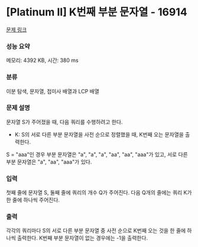 # [Platinum II] K번째 부분 문자열 - 16914 

[문제 링크](https://www.acmicpc.net/problem/16914) 

### 성능 요약

메모리: 4392 KB, 시간: 380 ms

### 분류

이분 탐색, 문자열, 접미사 배열과 LCP 배열

### 문제 설명

<p>문자열 S가 주어졌을 때, 다음 쿼리를 수행하려고 한다.</p>

<ul>
	<li>K: S의 서로 다른 부분 문자열을 사전 순으로 정렬했을 때, K번째 오는 문자열을 출력한다.</li>
</ul>

<p>S = "aaa"인 경우 부분 문자열은 "a", "a", "a", "aa", "aa", "aaa"가 있고, 서로 다른 부분 문자열은 "a", "aa", "aaa"가 있다.</p>

### 입력 

 <p>첫째 줄에 문자열 S, 둘째 줄에 쿼리의 개수 Q가 주어진다. 다음 Q개의 줄에는 쿼리 K가 한 줄에 하나씩 주어진다.</p>

### 출력 

 <p>각각의 쿼리마다 S의 서로 다른 부분 문자열 중 사전 순으로 K번째 오는 것을 한 줄에 하나씩 출력한다. K번째 부분 문자열이 없는 경우에는 -1을 출력한다.</p>

